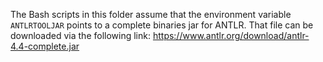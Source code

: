 The Bash scripts in this folder assume that the environment variable `ANTLRTOOLJAR` points to a complete binaries jar for ANTLR.
That file can be downloaded via the following link: https://www.antlr.org/download/antlr-4.4-complete.jar
